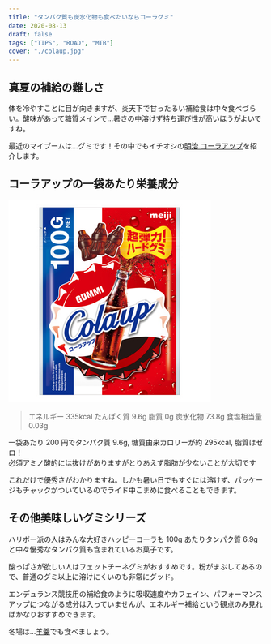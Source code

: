 ```yaml
---
title: "タンパク質も炭水化物も食べたいならコーラグミ"
date: 2020-08-13
draft: false
tags: ["TIPS", "ROAD", "MTB"]
cover: "./colaup.jpg"
---
```


## 真夏の補給の難しさ

体を冷やすことに目が向きますが、炎天下で甘ったるい補給食は中々食べづらい。酸味があって糖質メインで…暑さの中溶けず持ち運び性が高いほうがよいですね。

最近のマイブームは…グミです！その中でもイチオシの[明治 コーラアップ](https://www.amazon.co.jp/dp/B00K6C79EM/?tag=gensobunya-22)を紹介します。

## コーラアップの一袋あたり栄養成分

![コーラアップ](./colaup.jpg)

> エネルギー 335kcal
> たんぱく質 9.6g
> 脂質 0g
> 炭水化物 73.8g
> 食塩相当量 0.03g

一袋あたり 200 円でタンパク質 9.6g, 糖質由来カロリーが約 295kcal, 脂質はゼロ！\
必須アミノ酸的には抜けがありますがとりあえず脂肪が少ないことが大切です

これだけで優秀さがわかりますね。しかも暑い日でもすぐには溶けず、パッケージもチャックがついているのでライド中こまめに食べることもできます。

<linkBox isAmazonLink url="https://www.amazon.co.jp/dp/B00K6C79EM/?tag=gensobunya-22" />

## その他美味しいグミシリーズ

ハリボー派の人はみんな大好きハッピーコーラも 100g あたりタンパク質 6.9g と中々優秀なタンパク質も含まれているお菓子です。

<linkBox isAmazonLink url="https://www.amazon.co.jp/dp/B000QUR7BY/?tag=gensobunya-22" />

酸っぱさが欲しい人はフェットチーネグミがおすすめです。粉がまぶしてあるので、普通のグミ以上に溶けにくいのも非常にグッド。

<linkBox isAmazonLink url="https://www.amazon.co.jp/dp/B00W0MNIAA/?tag=gensobunya-22" />

エンデュランス競技用の補給食のように吸収速度やカフェイン、パフォーマンスアップにつながる成分は入っていませんが、エネルギー補給という観点のみ見ればかなりおすすめできます。

冬場は…[羊羹](https://www.amazon.co.jp/dp/B07573LT4N/?tag=gensobunya-22)でも食べましょう。
